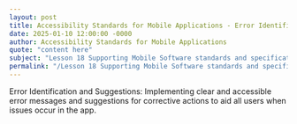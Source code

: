 ```yaml
---
layout: post
title: Accessibility Standards for Mobile Applications - Error Identification and Suggestions
date: 2025-01-10 12:00:00 -0000
author: Accessibility Standards for Mobile Applications
quote: "content here"
subject: "Lesson 18 Supporting Mobile Software standards and specifications"
permalink: "/Lesson 18 Supporting Mobile Software standards and specifications/Accessibility Standards for Mobile Applications/Accessibility Standards for Mobile Applications - Error Identification and Suggestions"
---
```


Error Identification and Suggestions: Implementing clear and accessible error messages and suggestions for corrective actions to aid all users when issues occur in the app.
